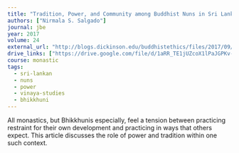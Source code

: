 ```yaml
---
title: "Tradition, Power, and Community among Buddhist Nuns in Sri Lanka"
authors: ["Nirmala S. Salgado"]
journal: jbe
year: 2017
volume: 24
external_url: "http://blogs.dickinson.edu/buddhistethics/files/2017/09/Salgado-Tradition-final.pdf"
drive_links: ["https://drive.google.com/file/d/1aRR_TE1jUZcoX1lPaJGPKv-Vd7svu8z0/view?usp=drivesdk"]
course: monastic
tags:
  - sri-lankan
  - nuns
  - power
  - vinaya-studies
  - bhikkhuni
---
```


All monastics, but Bhikkhunis especially, feel a tension between practicing restraint for their own development and practicing in ways that others expect. This article discusses the role of power and tradition within one such context.
